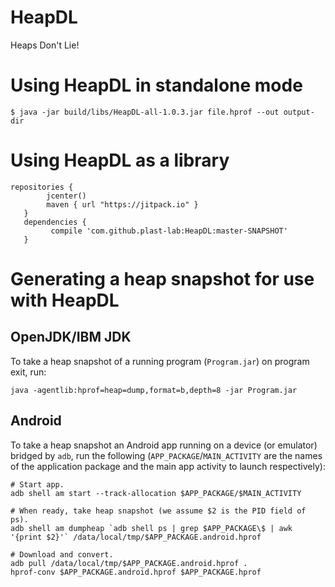 # HeapDL
Heaps Don't Lie!

# Using HeapDL in standalone mode

```$ ./gradlew fatjar
$ java -jar build/libs/HeapDL-all-1.0.3.jar file.hprof --out output-dir
```

# Using HeapDL as a library
````
repositories {
        jcenter()
        maven { url "https://jitpack.io" }
   }
   dependencies {
         compile 'com.github.plast-lab:HeapDL:master-SNAPSHOT'
   }
````

# Generating a heap snapshot for use with HeapDL

## OpenJDK/IBM JDK

To take a heap snapshot of a running program (`Program.jar`) on
program exit, run:

```
java -agentlib:hprof=heap=dump,format=b,depth=8 -jar Program.jar
```

## Android

To take a heap snapshot an Android app running on a device (or
emulator) bridged by `adb`, run the following
(`APP_PACKAGE`/`MAIN_ACTIVITY` are the names of the application
package and the main app activity to launch respectively):

```
# Start app.
adb shell am start --track-allocation $APP_PACKAGE/$MAIN_ACTIVITY

# When ready, take heap snapshot (we assume $2 is the PID field of ps).
adb shell am dumpheap `adb shell ps | grep $APP_PACKAGE\$ | awk '{print $2}'` /data/local/tmp/$APP_PACKAGE.android.hprof

# Download and convert.
adb pull /data/local/tmp/$APP_PACKAGE.android.hprof .
hprof-conv $APP_PACKAGE.android.hprof $APP_PACKAGE.hprof
```

